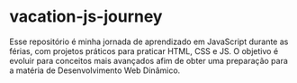 # vacation-js-journey
Esse repositório é minha jornada de aprendizado em JavaScript durante as férias, com projetos práticos para praticar HTML, CSS e JS. O objetivo é evoluir para conceitos mais avançados afim de obter uma preparação para a matéria de Desenvolvimento Web Dinâmico.
